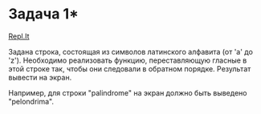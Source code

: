 # Задача 1*
[Repl.It](https://repl.it/@ArthurKhazbs/WinterJavaTask-1X)

Задана строка, состоящая из символов латинского алфавита (от 'a' до 'z'). Необходимо реализовать функцию, переставляющую гласные в этой строке так, чтобы они следовали в обратном порядке. Результат вывести на экран.

Например, для строки "palindrome" на экран должно быть выведено "pelondrima".


